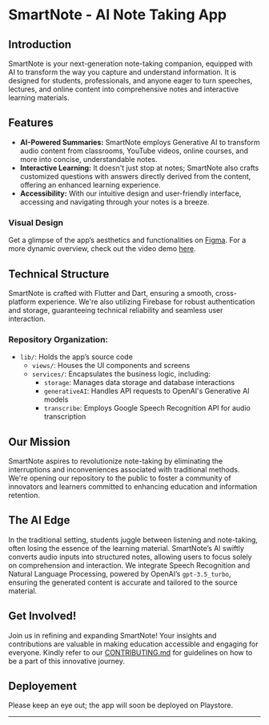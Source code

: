 # SmartNote - AI Note Taking App

## Introduction

SmartNote is your next-generation note-taking companion, equipped with AI to transform the way you capture and understand information. It is designed for students, professionals, and anyone eager to turn speeches, lectures, and online content into comprehensive notes and interactive learning materials.

## Features

- **AI-Powered Summaries:** SmartNote employs Generative AI to transform audio content from classrooms, YouTube videos, online courses, and more into concise, understandable notes.
- **Interactive Learning:** It doesn't just stop at notes; SmartNote also crafts customized questions with answers directly derived from the content, offering an enhanced learning experience.
- **Accessibility:** With our intuitive design and user-friendly interface, accessing and navigating through your notes is a breeze.

### Visual Design

Get a glimpse of the app’s aesthetics and functionalities on [Figma](https://www.figma.com/file/ZuzGX4w0x4oG8sTfDRYoco/SmartNote?type=design&node-id=32%3A1610&mode=design&t=EzG4vhixAetbWJFU-1). For a more dynamic overview, check out the video demo [here](https://drive.google.com/file/d/1-PCBwfZUp4IVmuRftEyM_jJ2-Iu8DqUI/view?usp=sharing).

## Technical Structure

SmartNote is crafted with Flutter and Dart, ensuring a smooth, cross-platform experience. We're also utilizing Firebase for robust authentication and storage, guaranteeing technical reliability and seamless user interaction.

### Repository Organization:

- `lib/`: Holds the app’s source code
    - `views/`: Houses the UI components and screens
    - `services/`: Encapsulates the business logic, including:
        - `storage`: Manages data storage and database interactions
        - `generativeAI`: Handles API requests to OpenAI's Generative AI models
        - `transcribe`: Employs Google Speech Recognition API for audio transcription

## Our Mission

SmartNote aspires to revolutionize note-taking by eliminating the interruptions and inconveniences associated with traditional methods. We're opening our repository to the public to foster a community of innovators and learners committed to enhancing education and information retention.

## The AI Edge

In the traditional setting, students juggle between listening and note-taking, often losing the essence of the learning material. SmartNote’s AI swiftly converts audio inputs into structured notes, allowing users to focus solely on comprehension and interaction. We integrate Speech Recognition and Natural Language Processing, powered by OpenAI’s `gpt-3.5_turbo`, ensuring the generated content is accurate and tailored to the source material.

## Get Involved!

Join us in refining and expanding SmartNote! Your insights and contributions are valuable in making education accessible and engaging for everyone. Kindly refer to our [CONTRIBUTING.md](./CONTRIBUTING.md) for guidelines on how to be a part of this innovative journey.

## Deployement

Please keep an eye out; the app will soon be deployed on Playstore.


---
